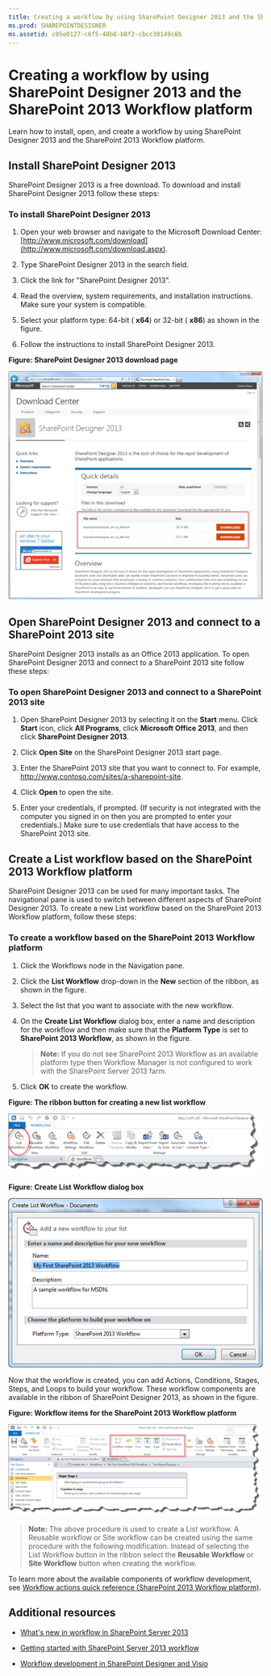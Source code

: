 ```yaml
---
title: Creating a workflow by using SharePoint Designer 2013 and the SharePoint 2013 Workflow platform
ms.prod: SHAREPOINTDESIGNER
ms.assetid: c05e0127-c6f5-48b8-b8f2-cbcc30149c8b
---
```



# Creating a workflow by using SharePoint Designer 2013 and the SharePoint 2013 Workflow platform
Learn how to install, open, and create a workflow by using SharePoint Designer 2013 and the SharePoint 2013 Workflow platform. 
   

## Install SharePoint Designer 2013
<a name="section1"> </a>

SharePoint Designer 2013 is a free download. To download and install SharePoint Designer 2013 follow these steps: 
  
    
    

### To install SharePoint Designer 2013


1. Open your web browser and navigate to the Microsoft Download Center:  [http://www.microsoft.com/download](http://www.microsoft.com/download.aspx). 
    
  
2. Type SharePoint Designer 2013 in the search field.
    
  
3. Click the link for "SharePoint Designer 2013". 
    
  
4. Read the overview, system requirements, and installation instructions. Make sure your system is compatible. 
    
  
5. Select your platform type: 64-bit ( **x64**) or 32-bit ( **x86**) as shown in the figure. 
    
  
6. Follow the instructions to install SharePoint Designer 2013.
    
  

**Figure: SharePoint Designer 2013 download page**

  
    
    

  
    
    
![The SharePoint Designer 2013 Download page.](../../images/SPD15-install-connect-1.png)
  
    
    

  
    
    

  
    
    

## Open SharePoint Designer 2013 and connect to a SharePoint 2013 site
<a name="section2"> </a>

SharePoint Designer 2013 installs as an Office 2013 application. To open SharePoint Designer 2013 and connect to a SharePoint 2013 site follow these steps: 
  
    
    

### To open SharePoint Designer 2013 and connect to a SharePoint 2013 site


1. Open SharePoint Designer 2013 by selecting it on the **Start** menu. Click **Start** icon, click **All Programs**, click **Microsoft Office 2013**, and then click **SharePoint Designer 2013**. 
    
  
2. Click **Open Site** on the SharePoint Designer 2013 start page.
    
  
3. Enter the SharePoint 2013 site that you want to connect to. For example, http://www.contoso.com/sites/a-sharepoint-site.
    
  
4. Click **Open** to open the site.
    
  
5. Enter your credentials, if prompted. (If security is not integrated with the computer you signed in on then you are prompted to enter your credentials.) Make sure to use credentials that have access to the SharePoint 2013 site.
    
  

## Create a List workflow based on the SharePoint 2013 Workflow platform
<a name="section3"> </a>

SharePoint Designer 2013 can be used for many important tasks. The navigational pane is used to switch between different aspects of SharePoint Designer 2013. To create a new List workflow based on the SharePoint 2013 Workflow platform, follow these steps:
  
    
    

### To create a workflow based on the SharePoint 2013 Workflow platform


1. Click the Workflows node in the Navigation pane.
    
  
2. Click the **List Workflow** drop-down in the **New** section of the ribbon, as shown in the figure.
    
  
3. Select the list that you want to associate with the new workflow.
    
  
4. On the **Create List Workflow** dialog box, enter a name and description for the workflow and then make sure that the **Platform Type** is set to **SharePoint 2013 Workflow**, as shown in the figure.
    
    > **Note:**
      > If you do not see SharePoint 2013 Workflow as an available platform type then Workflow Manager is not configured to work with the SharePoint Server 2013 farm. 
5. Click **OK** to create the workflow.
    
  

**Figure: The ribbon button for creating a new list workflow**

  
    
    

  
    
    
![SharePoint Designer 2013 - New List Workflow](../../images/SPD15-install-connect-2.png)
  
    
    

  
    
    

  
    
    

**Figure: Create List Workflow dialog box**

  
    
    

  
    
    
![Workflow Creation Dialog](../../images/SPD15-install-connect-3.png)
  
    
    

  
    
    

  
    
    
Now that the workflow is created, you can add Actions, Conditions, Stages, Steps, and Loops to build your workflow. These workflow components are available in the ribbon of SharePoint Designer 2013, as shown in the figure. 
  
    
    

**Figure: Workflow items for the SharePoint 2013 Workflow platform**

  
    
    

  
    
    
![Workflow items in the ribbon.](../../images/SPD15-install-connect-4.png)
  
    
    

    
> **Note:**
> The above procedure is used to create a List workflow. A Reusable workflow or Site workflow can be created using the same procedure with the following modification. Instead of selecting the List Workflow button in the ribbon select the **Reusable Workflow** or **Site Workflow** button when creating the workflow.
  
    
    

To learn more about the available components of workflow development, see  [Workflow actions quick reference (SharePoint 2013 Workflow platform)](workflow-actions-quick-reference-sharepoint-workflow-platform.md).
  
    
    

## Additional resources
<a name="bk_addresources"> </a>


-  [What's new in workflow in SharePoint Server 2013](http://msdn.microsoft.com/library/6ab8a28b-fa2f-4530-8b55-a7f663bf15ea.aspx)
    
  
-  [Getting started with SharePoint Server 2013 workflow](http://msdn.microsoft.com/library/cc73be76-a329-449f-90ab-86822b1c2ee8.aspx)
    
  
-  [Workflow development in SharePoint Designer and Visio](workflow-development-in-sharepoint-designer-and-visio.md)
    
  

  
    
    

